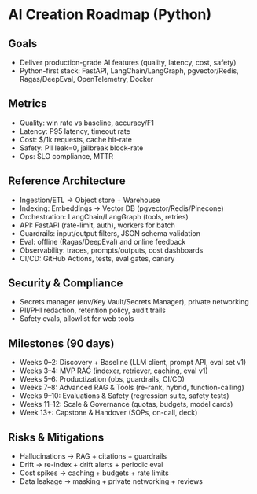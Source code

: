 # AI Creation Roadmap (Python)

## Goals
- Deliver production-grade AI features (quality, latency, cost, safety)
- Python-first stack: FastAPI, LangChain/LangGraph, pgvector/Redis, Ragas/DeepEval, OpenTelemetry, Docker

## Metrics
- Quality: win rate vs baseline, accuracy/F1
- Latency: P95 latency, timeout rate
- Cost: $/1k requests, cache hit-rate
- Safety: PII leak=0, jailbreak block-rate
- Ops: SLO compliance, MTTR

## Reference Architecture
- Ingestion/ETL → Object store + Warehouse
- Indexing: Embeddings → Vector DB (pgvector/Redis/Pinecone)
- Orchestration: LangChain/LangGraph (tools, retries)
- API: FastAPI (rate-limit, auth), workers for batch
- Guardrails: input/output filters, JSON schema validation
- Eval: offline (Ragas/DeepEval) and online feedback
- Observability: traces, prompts/outputs, cost dashboards
- CI/CD: GitHub Actions, tests, eval gates, canary

## Security & Compliance
- Secrets manager (env/Key Vault/Secrets Manager), private networking
- PII/PHI redaction, retention policy, audit trails
- Safety evals, allowlist for web tools

## Milestones (90 days)
- Weeks 0–2: Discovery + Baseline (LLM client, prompt API, eval set v1)
- Weeks 3–4: MVP RAG (indexer, retriever, caching, eval v1)
- Weeks 5–6: Productization (obs, guardrails, CI/CD)
- Weeks 7–8: Advanced RAG & Tools (re-rank, hybrid, function-calling)
- Weeks 9–10: Evaluations & Safety (regression suite, safety tests)
- Weeks 11–12: Scale & Governance (quotas, budgets, model cards)
- Week 13+: Capstone & Handover (SOPs, on-call, deck)

## Risks & Mitigations
- Hallucinations → RAG + citations + guardrails
- Drift → re-index + drift alerts + periodic eval
- Cost spikes → caching + budgets + rate limits
- Data leakage → masking + private networking + reviews
